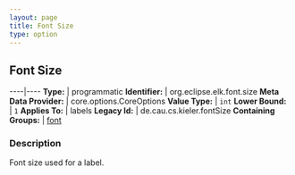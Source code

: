 ```yaml
---
layout: page
title: Font Size
type: option
---
```

## Font Size

----|----
**Type:** | programmatic
**Identifier:** | org.eclipse.elk.font.size
**Meta Data Provider:** | core.options.CoreOptions
**Value Type:** | `int`
**Lower Bound:** | `1`
**Applies To:** | labels
**Legacy Id:** | de.cau.cs.kieler.fontSize
**Containing Groups:** | [font](org-eclipse-elk-font)

### Description

Font size used for a label.
